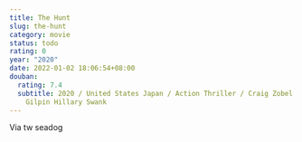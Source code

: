 ```yaml
---
title: The Hunt
slug: the-hunt
category: movie
status: todo
rating: 0
year: "2020"
date: 2022-01-02 18:06:54+08:00
douban:
  rating: 7.4
  subtitle: 2020 / United States Japan / Action Thriller / Craig Zobel / Betty
    Gilpin Hillary Swank
---
```


Via tw seadog
